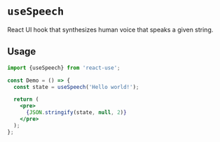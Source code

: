 # `useSpeech`

React UI hook that synthesizes human voice that speaks a given string.


## Usage

```jsx
import {useSpeech} from 'react-use';

const Demo = () => {
  const state = useSpeech('Hello world!');

  return (
    <pre>
      {JSON.stringify(state, null, 2)}
    </pre>  
  );
};
```
